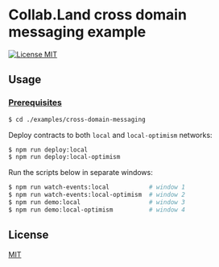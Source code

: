 # Collab.Land cross domain messaging example

[![License MIT][license-image]][license-url]

## Usage

### [Prerequisites](https://github.com/abridged/collabland-contracts#installation)

```bash
$ cd ./examples/cross-domain-messaging
```

Deploy contracts to both `local` and `local-optimism` networks:

```bash
$ npm run deploy:local
$ npm run deploy:local-optimism
```

Run the scripts below in separate windows:

```bash
$ npm run watch-events:local           # window 1
$ npm run watch-events:local-optimism  # window 2
$ npm run demo:local                   # window 3
$ npm run demo:local-optimism          # window 4
```

## License

[MIT][license-url]

[license-image]: https://img.shields.io/badge/License-MIT-yellow.svg
[license-url]: https://github.com/abridged/collabland-contracts/blob/master/LICENSE
